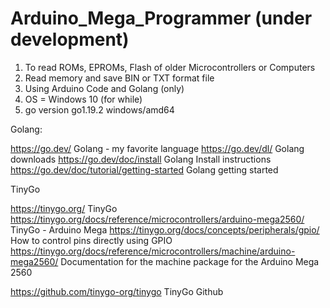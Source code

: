 # Arduino_Mega_Programmer  (under development)

1) To read ROMs, EPROMs, Flash of older Microcontrollers or Computers
2) Read memory and save BIN or TXT format file
3) Using Arduino Code and Golang (only) 
4) OS = Windows 10 (for while) 
5) go version go1.19.2 windows/amd64



Golang: 

https://go.dev/  Golang - my favorite language
https://go.dev/dl/   Golang downloads
https://go.dev/doc/install   Golang Install instructions 
https://go.dev/doc/tutorial/getting-started   Golang getting started 

TinyGo

https://tinygo.org/                                                                TinyGo 
https://tinygo.org/docs/reference/microcontrollers/arduino-mega2560/               TinyGo - Arduino Mega 
https://tinygo.org/docs/concepts/peripherals/gpio/                                 How to control pins directly using GPIO
https://tinygo.org/docs/reference/microcontrollers/machine/arduino-mega2560/       Documentation for the machine package for the Arduino Mega 2560

https://github.com/tinygo-org/tinygo                                               TinyGo Github 


